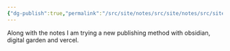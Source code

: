 ```yaml
---
{"dg-publish":true,"permalink":"/src/site/notes/src/site/notes/src/site/notes/my-home/","tags":["gardenEntry"]}
---
```





Along with the notes I am trying a new publishing method with obsidian, digital garden and vercel.